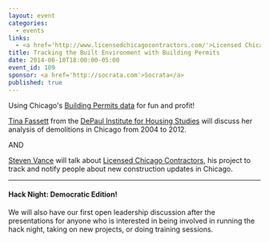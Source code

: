 ```yaml
---
layout: event
categories: 
  - events
links:
  - <a href='http://www.licensedchicagocontractors.com/'>Licensed Chicago Contractors</a>
title: Tracking the Built Environment with Building Permits
date: 2014-06-10T18:00:00-05:00
event_id: 109
sponsor: <a href='http://socrata.com'>Socrata</a>
published: true
---
```


Using Chicago's [Building Permits data](https://data.cityofchicago.org/Buildings/Building-Permits/ydr8-5enu) for fun and profit!

[Tina Fassett](https://twitter.com/tfas) from the [DePaul Institute for Housing Studies](http://www.housingstudies.org/) will discuss her analysis of demolitions in Chicago from 2004 to 2012.

AND

[Steven Vance](https://twitter.com/stevevance) will talk about [Licensed Chicago Contractors](http://www.licensedchicagocontractors.com/), his project to track and notify people about new construction updates in Chicago.

---

#### Hack Night: Democratic Edition!

We will also have our first open leadership discussion after the presentations for anyone who is interested in being involved in running the hack night, taking on new projects, or doing training sessions.